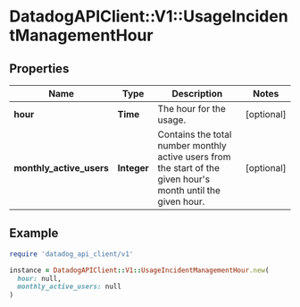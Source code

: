 # DatadogAPIClient::V1::UsageIncidentManagementHour

## Properties

| Name                     | Type        | Description                                                                                                       | Notes      |
| ------------------------ | ----------- | ----------------------------------------------------------------------------------------------------------------- | ---------- |
| **hour**                 | **Time**    | The hour for the usage.                                                                                           | [optional] |
| **monthly_active_users** | **Integer** | Contains the total number monthly active users from the start of the given hour&#39;s month until the given hour. | [optional] |

## Example

```ruby
require 'datadog_api_client/v1'

instance = DatadogAPIClient::V1::UsageIncidentManagementHour.new(
  hour: null,
  monthly_active_users: null
)
```
